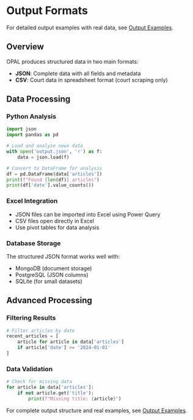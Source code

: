 # Output Formats

For detailed output examples with real data, see [Output Examples](output-examples.md).

## Overview

OPAL produces structured data in two main formats:
- **JSON**: Complete data with all fields and metadata
- **CSV**: Court data in spreadsheet format (court scraping only)

## Data Processing

### Python Analysis
```python
import json
import pandas as pd

# Load and analyze news data
with open('output.json', 'r') as f:
    data = json.load(f)

# Convert to DataFrame for analysis
df = pd.DataFrame(data['articles'])
print(f"Found {len(df)} articles")
print(df['date'].value_counts())
```

### Excel Integration
- JSON files can be imported into Excel using Power Query
- CSV files open directly in Excel
- Use pivot tables for data analysis

### Database Storage
The structured JSON format works well with:
- MongoDB (document storage)
- PostgreSQL (JSON columns)
- SQLite (for small datasets)

## Advanced Processing

### Filtering Results
```python
# Filter articles by date
recent_articles = [
    article for article in data['articles'] 
    if article['date'] >= '2024-01-01'
]
```

### Data Validation
```python
# Check for missing data
for article in data['articles']:
    if not article.get('title'):
        print(f"Missing title: {article}")
```

For complete output structure and real examples, see [Output Examples](output-examples.md).